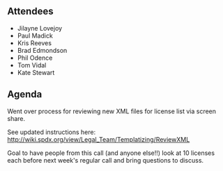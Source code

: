 ## Attendees

  - Jilayne Lovejoy
  - Paul Madick
  - Kris Reeves
  - Brad Edmondson
  - Phil Odence
  - Tom Vidal
  - Kate Stewart

## Agenda

Went over process for reviewing new XML files for license list via
screen share.

See updated instructions here:
<http://wiki.spdx.org/view/Legal_Team/Templatizing/ReviewXML>

Goal to have people from this call (and anyone else\!\!) look at 10
licenses each before next week's regular call and bring questions to
discuss.
